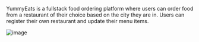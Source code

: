 YummyEats is a fullstack food ordering platform where users can order food from a restaurant of their choice based on the city they are in. 
Users can register their own restaurant and update their menu items. 

![image](https://github.com/user-attachments/assets/d70281bc-5e77-4579-beef-58c76c7bf2a9)
